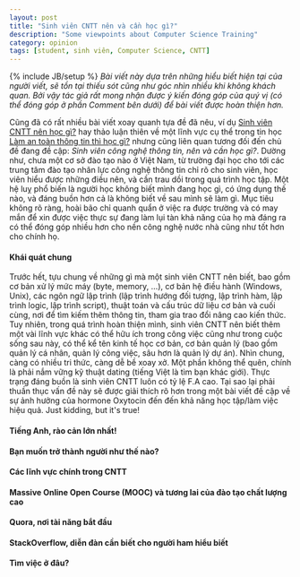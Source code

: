 ```yaml
---
layout: post
title: "Sinh viên CNTT nên và cần học gì?"
description: "Some viewpoints about Computer Science Training"
category: opinion 
tags: [student, sinh viên, Computer Science, CNTT]
---
```

{% include JB/setup %}
*Bài viết này dựa trên những hiểu biết hiện tại của người viết, sẽ tồn tại thiếu sót cũng như góc nhìn nhiều khi không khách quan. Bởi vậy tác giả rất mong nhận được ý kiến đóng góp của quý vị (có thể đóng góp ở phần Comment bên dưới) để bài viết được hoàn thiện hơn.*


Cũng đã có rất nhiều bài viết xoay quanh tựa đề đã nêu, ví dụ [Sinh viên CNTT nên học gì?](http://vnexpress.net/gl/ban-doc-viet/2008/05/3ba02937/) hay thảo luận thiên về một lĩnh vực cụ thể trong tin học [Làm an toàn thông tin thì học gì?](http://www.procul.org/blog/2012/05/02/lam-an-toan-thong-tin-thi-h%E1%BB%8Dc-gi/) nhưng cũng liên quan tương đối đến chủ đề đang đề cập: *Sinh viên công nghệ thông tin, nên và cần học gì?*. Dường như, chưa một cơ sở đào tạo nào ở Việt Nam, từ trường đại học cho tới các trung tâm đào tạo nhân lực công nghệ thông tin chỉ rõ cho sinh viên, học viên hiểu được những điều nên, và cần trau dồi trong quá trình học tập. Một hệ luỵ phổ biến là người học không biết mình đang học gì, có ứng dụng thế nào, và đáng buồn hơn cả là không biết về sau mình sẽ làm gì. Mục tiêu không rõ ràng, hoài bão chỉ quanh quẩn ở việc ra được trường và có may mắn để xin được việc thực sự đang làm lụi tàn khả năng của họ mà đáng ra có thể đóng góp nhiều hơn cho nền công nghệ nước nhà cũng như tốt hơn cho chính họ. 

#### Khái quát chung
Trước hết, tựu chung về những gì mà một sinh viên CNTT nên biết, bao gồm cơ bản xử lý mức máy (byte, memory, ...), cơ bản hệ điều hành (Windows, Unix), các ngôn ngữ lập trình (lập trình hướng đối tượng, lập trình hàm, lập trình logic, lập trình script), thuật toán và cấu trúc dữ liệu cơ bản và cuối cùng, nơi để tìm kiếm thêm thông tin, tham gia trao đổi nâng cao kiến thức. Tuy nhiên, trong quá trình hoàn thiện mình, sinh viên CNTT nên biết thêm một vài lĩnh vực khác có thể hữu ích trong công việc cũng như trong cuộc sống sau này, có thể kể tên kinh tế học cơ bản, cơ bản quản lý (bao gồm quản lý cá nhân, quản lý công việc, sâu hơn là quản lý dự án). Nhìn chung, càng có nhiều tri thức, càng dễ bề xoay xở. Một phần không thể quên, chính là phải nắm vững kỹ thuật dating (tiếng Việt là tìm bạn khác giới). Thực trạng đáng buồn là sinh viên CNTT luôn có tỷ lệ F.A cao. Tại sao lại phải thuần thục vấn đề này sẽ được giải thích rõ hơn trong một bài viết đề cập về  sự ảnh hưởng của hormone Oxytocin đến đến khả năng học tập/làm việc hiệu quả. Just kidding, but it's true! 



#### Tiếng Anh, rào cản lớn nhất!

#### Bạn  muốn trở thành người như thế nào?


#### Các lĩnh vực chính trong CNTT


#### Massive Online Open Course (MOOC) và tương lai của đào tạo chất lượng cao




#### Quora, nơi tài năng bắt đầu



#### StackOverflow, diễn đàn cần biết cho người ham hiểu biết




#### Tìm việc ở đâu?







